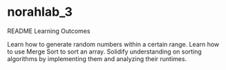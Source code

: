 # norahlab_3
README 
Learning Outcomes

Learn how to generate random numbers within a certain range.
Learn how to use Merge Sort to sort an array. 
Solidify understanding on sorting algorithms by implementing them and analyzing their runtimes. 
